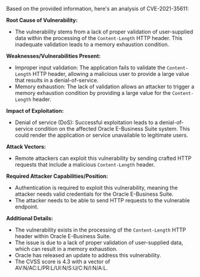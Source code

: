 Based on the provided information, here's an analysis of CVE-2021-35611:

**Root Cause of Vulnerability:**

*   The vulnerability stems from a lack of proper validation of user-supplied data within the processing of the `Content-Length` HTTP header. This inadequate validation leads to a memory exhaustion condition.

**Weaknesses/Vulnerabilities Present:**

*   Improper input validation: The application fails to validate the `Content-Length` HTTP header, allowing a malicious user to provide a large value that results in a denial-of-service.
*   Memory exhaustion: The lack of validation allows an attacker to trigger a memory exhaustion condition by providing a large value for the `Content-Length` header.

**Impact of Exploitation:**

*   Denial of service (DoS): Successful exploitation leads to a denial-of-service condition on the affected Oracle E-Business Suite system. This could render the application or service unavailable to legitimate users.

**Attack Vectors:**

*   Remote attackers can exploit this vulnerability by sending crafted HTTP requests that include a malicious `Content-Length` header.

**Required Attacker Capabilities/Position:**

*   Authentication is required to exploit this vulnerability, meaning the attacker needs valid credentials for the Oracle E-Business Suite.
*   The attacker needs to be able to send HTTP requests to the vulnerable endpoint.

**Additional Details:**

*   The vulnerability exists in the processing of the `Content-Length` HTTP header within Oracle E-Business Suite.
*   The issue is due to a lack of proper validation of user-supplied data, which can result in a memory exhaustion.
*   Oracle has released an update to address this vulnerability.
* The CVSS score is 4.3 with a vector of AV:N/AC:L/PR:L/UI:N/S:U/C:N/I:N/A:L.